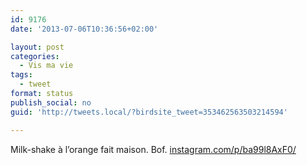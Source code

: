 ```yaml
---
id: 9176
date: '2013-07-06T10:36:56+02:00'

layout: post
categories:
  - Vis ma vie
tags:
  - tweet
format: status
publish_social: no
guid: 'http://tweets.local/?birdsite_tweet=353462563503214594'

---
```


Milk-shake à l’orange fait maison. Bof. [instagram.com/p/ba99l8AxF0/](http://instagram.com/p/ba99l8AxF0/)